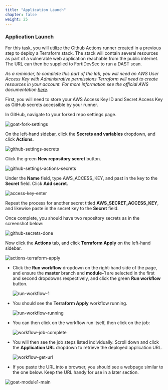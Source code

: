 ```yaml
---
title: "Application Launch"
chapter: false
weight: 25
---
```


### Application Launch

For this task, you will utilize the Github Actions runner created in a previous step to deploy a Terraform stack. The stack will contain several resources as part of a vulnerable web application reachable from the public internet. The URL can then be supplied to FortiDevSec to run a DAST scan.

*As a reminder, to complete this part of the lab, you will need an AWS User Access Key with Administrative permissions Terraform will need to create resources in your account. For more information see the official AWS documentation [here](https://docs.aws.amazon.com/IAM/latest/UserGuide/id_credentials_access-keys.html)*.

First, you will need to store your AWS Access Key ID and Secret Access Key as GitHub secrets accessible by your runner. 

In GitHub, navigate to your forked repo settings page.

![goat-fork-settings](/images/goat-fork-settings.png)

On the left-hand sidebar, click the **Secrets and variables** dropdown, and click **Actions**.

![github-settings-secrets](/images/github-settings-secrets.png)

Click the green **New repository secret** button.

![github-settings-actions-secrets](/images/github-settings-actions-secrets.png)

Under the **Name** field, type AWS_ACCESS_KEY, and past in the key to the **Secret** field. Click **Add secret**.

![access-key-enter](/images/access-key-enter.png)

Repeat the process for another secret titled **AWS_SECRET_ACCESS_KEY**, and likewise paste in the secret key to the **Secret** field.

Once complete, you should have two repository secrets as in the screenshot below:

![github-secrets-done](/images/github-secrets-done.png)

Now click the **Actions** tab, and click **Terraform Apply** on the left-hand sidebar.

![actions-terraform-apply](/images/actions-terraform-apply.png)

* Click the **Run workflow** dropdown on the right-hand side of the page, and ensure the **master** branch and **module-1** are selected in the first and second dropdowns respectively, and click the green **Run workflow** button.

    ![run-workflow-1](/images/run-workflow-1.png)

* You should see the **Terraform Apply** workflow running.

    ![run-workflow-running](/images/run-workflow-running.png)

* You can then click on the workflow run itself, then click on the job:

    ![workflow-job-complete](/images/workflow-job-complete.png)

* You will then see the job steps listed individually. Scroll down and click the **Application URL** dropdown to retrieve the deployed application URL.

    ![workflow-get-url](/images/workflow-get-url.png)

* If you paste the URL into a browser, you should see a webpage similar to the one below. Keep the URL handy for use in a later section.

![goat-module1-main](/images/goat-module1-main.png)
